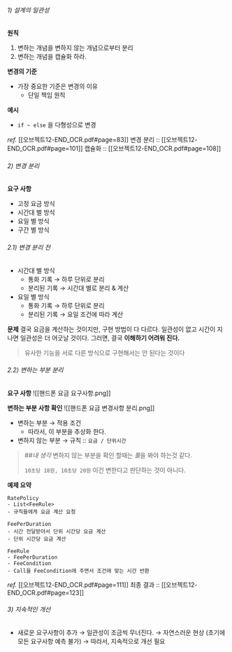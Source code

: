 
###### 1) 설계의 일관성

**원칙**
1. 변하는 개념을 변하지 않는 개념으로부터 분리
2. 변하는 개념을 캡슐화 하라.

**변경의 기준**
+ 가장 중요한 기준은 변경의 이유
	+ 단일 책임 원칙

**예시**
+ `if ~ else` 을 다형성으로 변경

*ref.*
[[오브젝트12-END_OCR.pdf#page=83]]
변경 분리 :: [[오브젝트12-END_OCR.pdf#page=101]]
캡슐화 :: [[오브젝트12-END_OCR.pdf#page=108]]

###### 2) 변경 분리

**요구 사항**
+ 고정 요금 방식
+ 시간대 별 방식
+ 요일 별 방식
+ 구간 별 방식 


###### 2.1) 변경 분리 전

+ 시간대 별 방식
	+ 통화 기록 → 하루 단위로 분리
	+ 분리된 기록 → 시간대 별로 분리 & 계산
+ 요일 별 방식
	+ 통화 기록 → 하루 단위로 분리
	+ 분리된 기록 → 요일 조건에 따라 계산

**문제**
결국 요금을 계산하는 것이지만, 구현 방법이 다 다르다. 일관성이 없고 시간이 지나면 일관성은 더 어긋날 것이다. 그러면, 결국 **이해하기 어려워 진다.**
>유사한 기능을 서로 다른 방식으로 구현해서는 안 된다는 것이다


###### 2.2) 변하는 부분 분리 

**요구 사항**
![[핸드폰 요금 요구사항.png]]

**변하는 부분 사항 확인**
![[핸드폰 요금 변경사항 분리.png]]
+ 변하는 부분 → 적용 조건
	+ 따라서, 이 부분을 추상화 한다.
+ 변하지 않는 부분 → 규칙 :: `요금 / 단위시간`
> ##*내 생각*
>변하지 않는 부분을 확인 할때는 *틀*을 봐야 하는것 같다. 
>
>`10초당 18원, 10초당 20원` 이건 변한다고 판단하는 것이 아니다. 

**예제 요약**
```
RatePolicy
- List<FeeRule>
- 규칙들에게 요금 계산 요청

FeePerDuration
- 시간 전달받아서 단위 시간당 요금 계산
- 단위 시간당 요금 계산

FeeRule
- FeePerDuration
- FeeCondition
- Call을 FeeCondition에 주면서 조건에 맞는 시간 반환
```


*ref.*
[[오브젝트12-END_OCR.pdf#page=111]]
최종 결과 :: [[오브젝트12-END_OCR.pdf#page=123]]


###### 3) 지속적인 개선

+ 새로운 요구사항이 추가
  → 일관성이 조금씩 무너진다.
  → 자연스러운 현상 (초기에 모든 요구사항 예측 불가)
  → 따라서, 지속적으로 개선 필요
